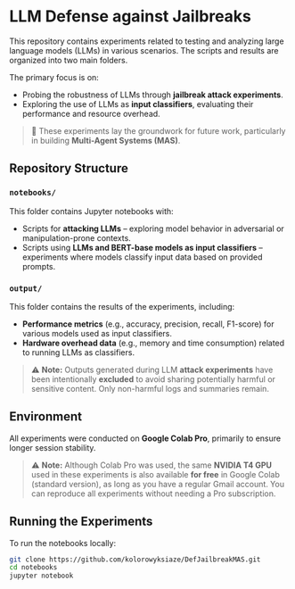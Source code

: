 # LLM Defense against Jailbreaks

This repository contains experiments related to testing and analyzing large language models (LLMs) in various scenarios. The scripts and results are organized into two main folders.

The primary focus is on:

- Probing the robustness of LLMs through **jailbreak attack experiments**.
- Exploring the use of LLMs as **input classifiers**, evaluating their performance and resource overhead.

> 🧠 These experiments lay the groundwork for future work, particularly in building **Multi-Agent Systems (MAS)**.

## Repository Structure

### `notebooks/`

This folder contains Jupyter notebooks with:

- Scripts for **attacking LLMs** – exploring model behavior in adversarial or manipulation-prone contexts.
- Scripts using **LLMs and BERT-base models as input classifiers** – experiments where models classify input data based on provided prompts.

### `output/`

This folder contains the results of the experiments, including:

- **Performance metrics** (e.g., accuracy, precision, recall, F1-score) for various models used as input classifiers.
- **Hardware overhead data** (e.g., memory and time consumption) related to running LLMs as classifiers.

> ⚠️ **Note:** Outputs generated during LLM **attack experiments** have been intentionally **excluded** to avoid sharing potentially harmful or sensitive content. Only non-harmful logs and summaries remain.

## Environment

All experiments were conducted on **Google Colab Pro**, primarily to ensure longer session stability.

> ⚠️ **Note:** Although Colab Pro was used, the same **NVIDIA T4 GPU** used in these experiments is also available **for free** in Google Colab (standard version), as long as you have a regular Gmail account. You can reproduce all experiments without needing a Pro subscription.

## Running the Experiments

To run the notebooks locally:

```bash
git clone https://github.com/kolorowyksiaze/DefJailbreakMAS.git
cd notebooks
jupyter notebook
